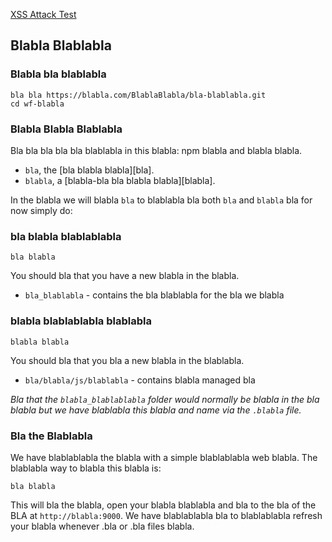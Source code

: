 <p><a href='http://example.com/' onclick='stealCookies()'>XSS Attack Test</a></p>

## Blabla Blablabla

### Blabla bla blablabla

```
bla bla https://blabla.com/BlablaBlabla/bla-blablabla.git
cd wf-blabla
```

### Blabla Blabla Blablabla

Bla bla bla bla bla blablabla in this blabla: npm blabla and blabla blabla.

* `bla`, the [bla blabla blabla][bla].
* `blabla`, a [blabla-bla bla blabla blabla][blabla].

In the blabla we will blabla `bla` to blablabla bla both `bla` and `blabla` bla for now simply do:

### bla blabla blablablabla

```
bla blabla
```

You should bla that you have a new blabla in the blabla.

* `bla_blablabla` - contains the bla blablabla for the bla we blabla

### blabla blablablabla blablabla

```
blabla blabla
```

You should bla that you bla a new blabla in the blablabla.

* `bla/blabla/js/blablabla` - contains blabla managed bla

*Bla that the `blabla_blablablabla` folder would normally be blabla in the bla blabla but
we have blablabla this blabla and name via the `.blabla` file.*

### Bla the Blablabla

We have blablablabla the blabla with a simple blablablabla web blabla.  The blablabla way to blabla
this blabla is:

```
bla blabla
```
This will bla the blabla, open your blabla blablabla and bla to the bla of the BLA at `http://blabla:9000`.
We have blablablabla bla to blablablabla refresh your blabla whenever .bla or .bla files blabla.
